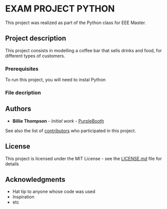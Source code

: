 # EXAM PROJECT PYTHON

This project was realized as part of the Python class for EEE Master.  

## Project description

This project consists in modelling a coffee bar that sells drinks and food, for different types of customers.

### Prerequisites

To run this project, you will need to instal Python

### File decription


## Authors

* **Billie Thompson** - *Initial work* - [PurpleBooth](https://github.com/PurpleBooth)

See also the list of [contributors](https://github.com/your/project/contributors) who participated in this project.

## License

This project is licensed under the MIT License - see the [LICENSE.md](LICENSE.md) file for details

## Acknowledgments

* Hat tip to anyone whose code was used
* Inspiration
* etc
